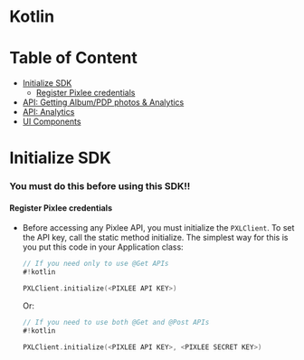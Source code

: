 # Kotlin

# Table of Content
- [Initialize SDK](#Initialize-SDK)
    - [Register Pixlee credentials](#Register-Pixlee-credentials)
- [API: Getting Album/PDP photos & Analytics](API.md)
- [API: Analytics](API.md)
- [UI Components](UI.md)

# Initialize SDK
### You must do this before using this SDK!!
#### Register Pixlee credentials
- Before accessing any Pixlee API, you must initialize the `PXLClient`. To set the API key, call the static method initialize. The simplest way for this is you put this code in your Application class:
    ```kotlin
    // If you need only to use @Get APIs
    #!kotlin
    
    PXLClient.initialize(<PIXLEE API KEY>)
    ```
    Or:
    ```kotlin
    // If you need to use both @Get and @Post APIs
    #!kotlin
    
    PXLClient.initialize(<PIXLEE API KEY>, <PIXLEE SECRET KEY>)
    ```